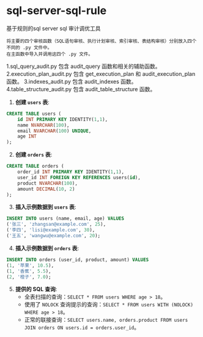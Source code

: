 # sql-server-sql-rule
基于规则的sql server sql 审计调优工具

    将主要的四个审核函数（SQL语句审核、执行计划审核、索引审核、表结构审核）分别放入四个不同的 .py 文件中。
    在主函数中导入并调用这四个 .py 文件。
    
   1.sql_query_audit.py 包含 audit_query 函数和相关的辅助函数。
   2.execution_plan_audit.py 包含 get_execution_plan 和 audit_execution_plan 函数。
   3.indexes_audit.py 包含 audit_indexes 函数。
   4.table_structure_audit.py 包含 audit_table_structure 函数。



1. **创建 `users` 表**:
```sql
CREATE TABLE users (
    id INT PRIMARY KEY IDENTITY(1,1),
    name NVARCHAR(100),
    email NVARCHAR(100) UNIQUE,
    age INT
);
```

2. **创建 `orders` 表**:
```sql
CREATE TABLE orders (
    order_id INT PRIMARY KEY IDENTITY(1,1),
    user_id INT FOREIGN KEY REFERENCES users(id),
    product NVARCHAR(100),
    amount DECIMAL(10, 2)
);
```

3. **插入示例数据到 `users` 表**:
```sql
INSERT INTO users (name, email, age) VALUES 
('张三', 'zhangsan@example.com', 25),
('李四', 'lisi@example.com', 30),
('王五', 'wangwu@example.com', 20);
```

4. **插入示例数据到 `orders` 表**:
```sql
INSERT INTO orders (user_id, product, amount) VALUES 
(1, '苹果', 10.5),
(1, '香蕉', 5.5),
(2, '橙子', 7.0);
```

5. **提供的 SQL 查询**:
    - 全表扫描的查询：`SELECT * FROM users WHERE age > 18`。
    - 使用了 `NOLOCK` 查询提示的查询：`SELECT * FROM users WITH (NOLOCK) WHERE age > 18`。
    - 正常的联接查询：`SELECT users.name, orders.product FROM users JOIN orders ON users.id = orders.user_id`。
